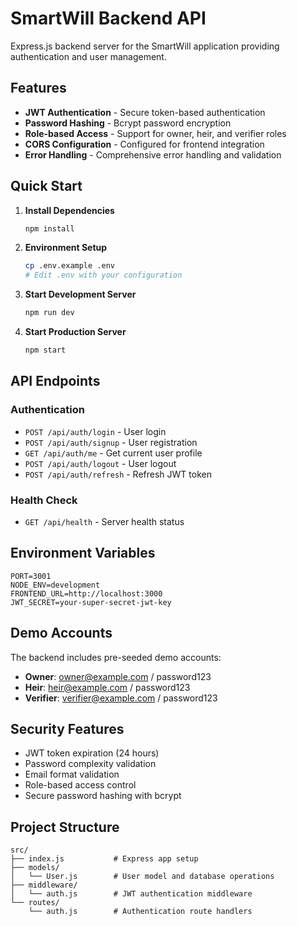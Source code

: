 # SmartWill Backend API

Express.js backend server for the SmartWill application providing authentication and user management.

## Features

- **JWT Authentication** - Secure token-based authentication
- **Password Hashing** - Bcrypt password encryption
- **Role-based Access** - Support for owner, heir, and verifier roles
- **CORS Configuration** - Configured for frontend integration
- **Error Handling** - Comprehensive error handling and validation

## Quick Start

1. **Install Dependencies**
   ```bash
   npm install
   ```

2. **Environment Setup**
   ```bash
   cp .env.example .env
   # Edit .env with your configuration
   ```

3. **Start Development Server**
   ```bash
   npm run dev
   ```

4. **Start Production Server**
   ```bash
   npm start
   ```

## API Endpoints

### Authentication

- `POST /api/auth/login` - User login
- `POST /api/auth/signup` - User registration
- `GET /api/auth/me` - Get current user profile
- `POST /api/auth/logout` - User logout
- `POST /api/auth/refresh` - Refresh JWT token

### Health Check

- `GET /api/health` - Server health status

## Environment Variables

```env
PORT=3001
NODE_ENV=development
FRONTEND_URL=http://localhost:3000
JWT_SECRET=your-super-secret-jwt-key
```

## Demo Accounts

The backend includes pre-seeded demo accounts:

- **Owner**: owner@example.com / password123
- **Heir**: heir@example.com / password123  
- **Verifier**: verifier@example.com / password123

## Security Features

- JWT token expiration (24 hours)
- Password complexity validation
- Email format validation
- Role-based access control
- Secure password hashing with bcrypt

## Project Structure

```
src/
├── index.js           # Express app setup
├── models/
│   └── User.js        # User model and database operations
├── middleware/
│   └── auth.js        # JWT authentication middleware
└── routes/
    └── auth.js        # Authentication route handlers
```